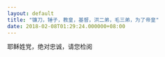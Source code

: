 ```yaml
---
layout: default
title: "镰刀，锤子，教皇，基督，洪二弟，毛三弟，为了帝皇"
date: 2018-02-08T01:29:24.000000+08:00
---
```


耶稣姓党，绝对忠诚，请您检阅


